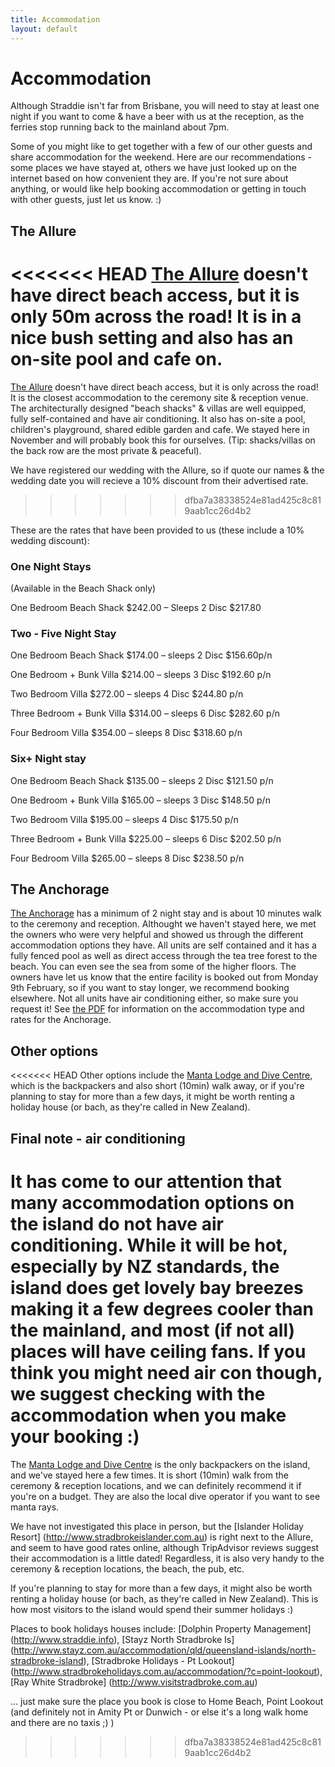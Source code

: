 ```yaml
---
title: Accommodation
layout: default
---
```


# Accommodation

Although Straddie isn't far from Brisbane, you will need to stay at least one night if you want to come & have a beer with us at the reception, as the ferries stop running back to the mainland about 7pm.

Some of you might like to get together with a few of our other guests and share accommodation for the weekend. Here are our recommendations - some places we have stayed at, others we have just looked up on the internet based on how convenient they are. If you're not sure about anything, or would like help booking accommodation or getting in touch with other guests, just let us know. :)

## The Allure

<<<<<<< HEAD
[The Allure](http://www.stradbrokeresorts.com/) doesn't have direct beach access, but it is only 50m across the road! It is in a nice bush setting and also has an on-site pool and cafe on. 
=======
[The Allure](http://www.allurestradbroke.com.au/ ) doesn't have direct beach access, but it is only across the road! It is the closest accommodation to the ceremony site & reception venue. The architecturally designed "beach shacks" & villas are well equipped, fully self-contained and have air conditioning. It also has on-site a pool, children's playground, shared edible garden and cafe. We stayed here in November and will probably book this for ourselves. (Tip: shacks/villas on the back row are the most private & peaceful).

We have registered our wedding with the Allure, so if quote our names & the wedding date you will recieve a 10% discount from their advertised rate.
>>>>>>> dfba7a38338524e81ad425c8c819aab1cc26d4b2

These are the rates that have been provided to us (these include a 10% wedding discount):

### One Night Stays
(Available in the Beach Shack only)

One Bedroom Beach Shack $242.00 – Sleeps 2 Disc $217.80

### Two - Five Night Stay 
One Bedroom Beach Shack $174.00 – sleeps 2 Disc $156.60p/n 

One Bedroom + Bunk Villa $214.00 – sleeps 3 Disc $192.60 p/n

Two Bedroom Villa $272.00 – sleeps 4 Disc $244.80 p/n 

Three Bedroom + Bunk Villa $314.00 – sleeps 6 Disc $282.60 p/n 

Four Bedroom Villa              $354.00 – sleeps 8 Disc $318.60 p/n

### Six+ Night stay
One Bedroom Beach Shack         $135.00 – sleeps 2 Disc $121.50 p/n 

One Bedroom + Bunk Villa        $165.00 – sleeps 3 Disc $148.50 p/n 

Two Bedroom Villa               $195.00 – sleeps 4 Disc $175.50 p/n 

Three Bedroom + Bunk Villa      $225.00 – sleeps 6 Disc $202.50 p/n 

Four Bedroom Villa              $265.00 – sleeps 8 Disc $238.50 p/n

## The Anchorage

[The Anchorage](http://stradbrokeresorts.com.au/) has a minimum of 2 night stay and is about 10 minutes walk to the ceremony and reception. Althought we haven't stayed here, we met the owners who were very helpful and showed us through the different accommodation options they have. All units are self contained and it has a fully fenced pool as well as direct access through the tea tree forest to the beach. You can even see the sea from some of the higher floors. The owners have let us know that the entire facility is booked out from Monday 9th February, so if you want to stay longer, we recommend booking elsewhere. Not all units have air conditioning either, so make sure you request it! See [the PDF](http://stradbrokeresorts.com.au/Library/PDF'S/TARIFFS%202014%20-%202015.pdf) for information on the accommodation type and rates for the Anchorage.

## Other options

<<<<<<< HEAD
Other options include the [Manta Lodge and Dive Centre](http://www.mantalodge.com.au/), which is the backpackers and also short (10min) walk away, or if you're planning to stay for more than a few days, it might be worth renting a holiday house (or bach, as they're called in New Zealand).

## Final note - air conditioning
It has come to our attention that many accommodation options on the island do not have air conditioning. While it will be hot, especially by NZ standards, the island does get lovely bay breezes making it a few degrees cooler than the mainland, and most (if not all) places will have ceiling fans. If you think you might need air con though, we suggest checking with the accommodation when you make your booking :)
=======
The [Manta Lodge and Dive Centre](http://www.mantalodge.com.au/) is the only backpackers on the island, and we've stayed here a few times. It is short (10min) walk from the ceremony & reception locations, and we can definitely recommend it if you're on a budget. They are also the local dive operator if you want to see manta rays.

We have not investigated this place in person, but the [Islander Holiday Resort] (http://www.stradbrokeislander.com.au) is right next to the Allure, and seem to have good rates online, although TripAdvisor reviews suggest their accommodation is a little dated! Regardless, it is also very handy to the ceremony & reception locations, the beach, the pub, etc. 

If you're planning to stay for more than a few days, it might also be worth renting a holiday house (or bach, as they're called in New Zealand). This is how most visitors to the island would spend their summer holidays :)

Places to book holidays houses include: 
[Dolphin Property Management] (http://www.straddie.info), 
[Stayz North Stradbroke Is] (http://www.stayz.com.au/accommodation/qld/queensland-islands/north-stradbroke-island), 
[Stradbroke Holidays - Pt Lookout] (http://www.stradbrokeholidays.com.au/accommodation/?c=point-lookout), 
[Ray White Stradbroke] (http://www.visitstradbroke.com.au)

... just make sure the place you book is close to Home Beach, Point Lookout (and definitely not in Amity Pt or Dunwich -  or else it's a long walk home and there are no taxis ;) )

>>>>>>> dfba7a38338524e81ad425c8c819aab1cc26d4b2
